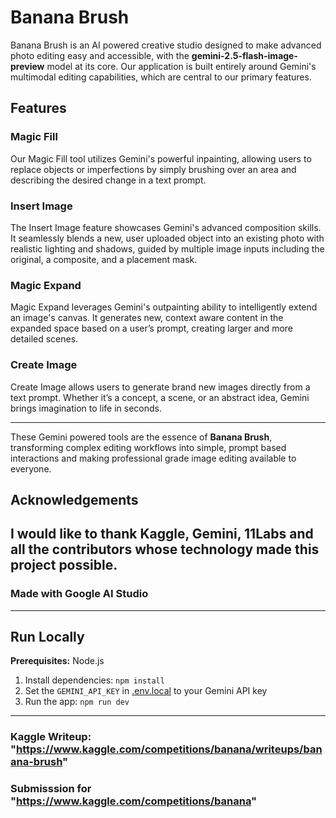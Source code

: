 #  Banana Brush

Banana Brush is an AI powered creative studio designed to make advanced photo editing easy and accessible, with the **gemini-2.5-flash-image-preview** model at its core. Our application is built entirely around Gemini's multimodal editing capabilities, which are central to our primary features.  

##  Features

###  Magic Fill  
Our Magic Fill tool utilizes Gemini's powerful inpainting, allowing users to replace objects or imperfections by simply brushing over an area and describing the desired change in a text prompt.  

###  Insert Image  
The Insert Image feature showcases Gemini's advanced composition skills. It seamlessly blends a new, user uploaded object into an existing photo with realistic lighting and shadows, guided by multiple image inputs including the original, a composite, and a placement mask.  

###  Magic Expand  
Magic Expand leverages Gemini's outpainting ability to intelligently extend an image's canvas. It generates new, context aware content in the expanded space based on a user’s prompt, creating larger and more detailed scenes.  

###  Create Image  
Create Image allows users to generate brand new images directly from a text prompt. Whether it’s a concept, a scene, or an abstract idea, Gemini brings imagination to life in seconds.  

---

These Gemini powered tools are the essence of **Banana Brush**, transforming complex editing workflows into simple, prompt based interactions and making professional grade image editing available to everyone.  

##  Acknowledgements
I would like to thank **Kaggle**, **Gemini**, **11Labs** and all the contributors whose technology made this project possible.
---
### Made with Google AI Studio
---

## Run Locally

**Prerequisites:**  Node.js


1. Install dependencies:
   `npm install`
2. Set the `GEMINI_API_KEY` in [.env.local](.env.local) to your Gemini API key
3. Run the app:
   `npm run dev`

---

### Kaggle Writeup: "https://www.kaggle.com/competitions/banana/writeups/banana-brush"


### **Submisssion for "https://www.kaggle.com/competitions/banana"**
